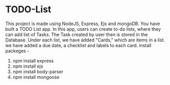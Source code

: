 # TODO-List
This project is made using NodeJS, Express, Ejs and mongoDB. You have  built a TODO List app. In this app, users can create to-do lists, where they can add list of Tasks. The Task created by user then is stored in the Database. Under each list, we have added "Cards," which are items in a list. we have added a due date, a checklist and labels to each card.
install packeges -
1. npm install express
2. npm install ejs
3. npm install body-parser
4. npm install mongoose
